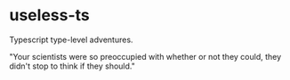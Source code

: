 # useless-ts

Typescript type-level adventures.

"Your scientists were so preoccupied with whether or not they could, they didn't
stop to think if they should."
